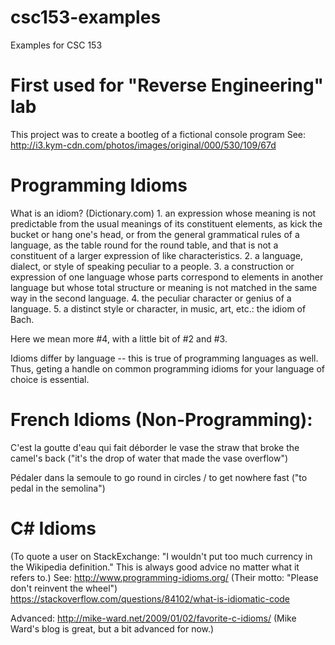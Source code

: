 # csc153-examples
Examples for CSC 153

# First used for "Reverse Engineering" lab
This project was to create a bootleg of a fictional console program
See: http://i3.kym-cdn.com/photos/images/original/000/530/109/67d

# Programming Idioms
What is an idiom? (Dictionary.com)
1.
an expression whose meaning is not predictable from the usual meanings of its constituent elements, as kick the bucket or hang one's head, or from the general grammatical rules of a language, as the table round for the round table, and that is not a constituent of a larger expression of like characteristics.
2.
a language, dialect, or style of speaking peculiar to a people.
3.
a construction or expression of one language whose parts correspond to elements in another language but whose total structure or meaning is not matched in the same way in the second language.
4.
the peculiar character or genius of a language.
5.
a distinct style or character, in music, art, etc.:
the idiom of Bach.

Here we mean more #4, with a little bit of #2 and #3. 

Idioms differ by language -- this is true of programming languages as well.
Thus, geting a handle on common programming idioms for your language of choice is essential.

# French Idioms (Non-Programming):

C'est la goutte d'eau qui fait déborder le vase 	the straw that broke the camel's back
("it's the drop of water that made the vase overflow")

Pédaler dans la semoule 	to go round in circles / to get nowhere fast
("to pedal in the semolina")

# C# Idioms
(To quote a user on StackExchange: "I wouldn't put too much currency in the Wikipedia definition." This is always good advice no matter what it refers to.)
See:
http://www.programming-idioms.org/ (Their motto: "Please don't reinvent the wheel")
https://stackoverflow.com/questions/84102/what-is-idiomatic-code

Advanced:
http://mike-ward.net/2009/01/02/favorite-c-idioms/ (Mike Ward's blog is great, but a bit advanced for now.)
